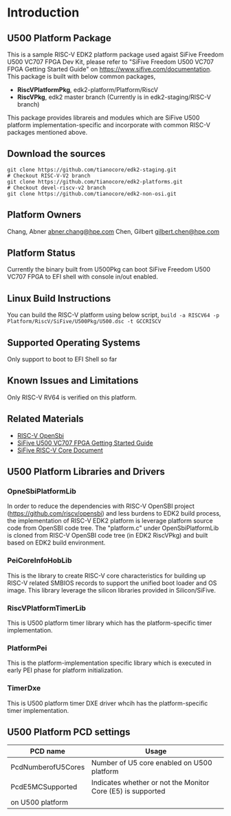 # Introduction

## U500 Platform Package
This is a sample RISC-V EDK2 platform package used agaist SiFive Freedom U500
VC707 FPGA Dev Kit, please refer to "SiFive Freedom U500 VC707 FPGA Getting
Started Guide" on https://www.sifive.com/documentation. This package is built
with below common packages, 
- **RiscVPlatformPkg**, edk2-platform/Platform/RiscV
- **RiscVPkg**, edk2 master branch (Currently is in edk2-staging/RISC-V branch)

This package provides librareis and modules which are SiFive U500 platform
implementation-specific and incorporate with common RISC-V packages mentioned
above.

## Download the sources
```
git clone https://github.com/tianocore/edk2-staging.git
# Checkout RISC-V-V2 branch
git clone https://github.com/tianocore/edk2-platforms.git
# Checkout devel-riscv-v2 branch
git clone https://github.com/tianocore/edk2-non-osi.git
```

## Platform Owners
Chang, Abner <abner.chang@hpe.com>
Chen, Gilbert <gilbert.chen@hpe.com>

## Platform Status
Currently the binary built from U500Pkg can boot SiFive Freedom U500 VC707 FPGA
to EFI shell with console in/out enabled.

## Linux Build Instructions
You can build the RISC-V platform using below script, 
`build -a RISCV64 -p Platform/RiscV/SiFive/U500Pkg/U500.dsc -t GCCRISCV`

## Supported Operating Systems
Only support to boot to EFI Shell so far

## Known Issues and Limitations
Only RISC-V RV64 is verified on this platform.

## Related Materials
- [RISC-V OpenSbi](https://github.com/riscv/opensbi)
- [SiFive U500 VC707 FPGA Getting Started Guide](https://sifive.cdn.prismic.io/sifive%2Fc248fabc-5e44-4412-b1c3-6bb6aac73a2c_sifive-u500-vc707-gettingstarted-v0.2.pdf)
- [SiFive RISC-V Core Document](https://www.sifive.com/documentation)

## U500 Platform Libraries and Drivers
### OpneSbiPlatformLib
In order to reduce the dependencies with RISC-V OpenSBI project
(https://github.com/riscv/opensbi) and less burdens to EDK2 build process, the
implementation of RISC-V EDK2 platform is leverage platform source code from
OpenSBI code tree. The "platform.c" under OpenSbiPlatformLib  is cloned from
RISC-V OpenSBI code tree (in EDK2 RiscVPkg) and built based on EDK2 build
environment.

### PeiCoreInfoHobLib
This is the library to create RISC-V core characteristics for building up
RISC-V related SMBIOS records to support the unified boot loader and OS image.
This library leverage the silicon libraries provided in Silicon/SiFive.

### RiscVPlatformTimerLib
This is U500 platform timer library which has the platform-specific timer
implementation.

### PlatformPei
This is the platform-implementation specific library which is executed in early
PEI phase for platform initialization.

### TimerDxe
This is U500 platform timer DXE driver whcih has the platform-specific timer
implementation.

## U500 Platform PCD settings

| **PCD name** |**Usage**|
|----------------|----------|
|PcdNumberofU5Cores| Number of U5 core enabled on U500 platform|
|PcdE5MCSupported| Indicates whether or not the Monitor Core (E5) is supported
on U500 platform|
